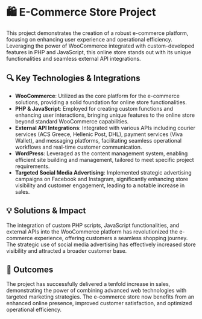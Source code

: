 # 🛍️ E-Commerce Store Project

This project demonstrates the creation of a robust e-commerce platform,
focusing on enhancing user experience and operational efficiency.
Leveraging the power of WooCommerce integrated with custom-developed
features in PHP and JavaScript, this online store stands out with its
unique functionalities and seamless external API integrations.

## 🔍 Key Technologies & Integrations

-   **WooCommerce**: Utilized as the core platform for the e-commerce
    solutions, providing a solid foundation for online store
    functionalities.
-   **PHP & JavaScript**: Employed for creating custom functions and
    enhancing user interactions, bringing unique features to the online
    store beyond standard WooCommerce capabilities.
-   **External API Integrations**: Integrated with various APIs
    including courier services (ACS Greece, Hellenic Post, DHL), payment
    services (Viva Wallet), and messaging platforms, facilitating
    seamless operational workflows and real-time customer communication.
-   **WordPress**: Leveraged as the content management system, enabling
    efficient site building and management, tailored to meet specific
    project requirements.
-   **Targeted Social Media Advertising**: Implemented strategic
    advertising campaigns on Facebook and Instagram, significantly
    enhancing store visibility and customer engagement, leading to a
    notable increase in sales.

## 💡 Solutions & Impact

The integration of custom PHP scripts, JavaScript functionalities, and
external APIs into the WooCommerce platform has revolutionized the
e-commerce experience, offering customers a seamless shopping journey.
The strategic use of social media advertising has effectively increased
store visibility and attracted a broader customer base.

## 🚀 Outcomes

The project has successfully delivered a tenfold increase in sales,
demonstrating the power of combining advanced web technologies with
targeted marketing strategies. The e-commerce store now benefits from an
enhanced online presence, improved customer satisfaction, and optimized
operational efficiency.
